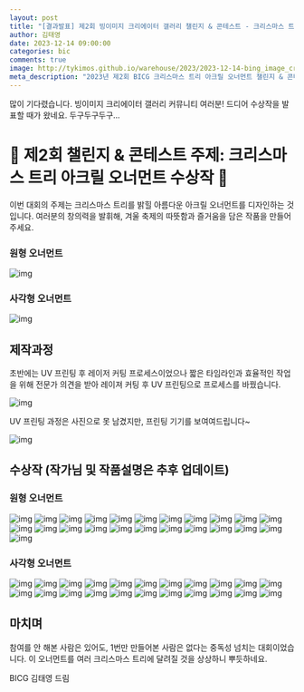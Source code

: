 ```yaml
---
layout: post
title: "[결과발표] 제2회 빙이미지 크리에이터 갤러리 챌린지 & 콘테스트 - 크리스마스 트리 아크릴 오너먼트 제작"
author: 김태영
date: 2023-12-14 09:00:00
categories: bic
comments: true
image: http://tykimos.github.io/warehouse/2023/2023-12-14-bing_image_creator_gallery_challenge_contest_2nd_result_1.jpg
meta_description: "2023년 제2회 BICG 크리스마스 트리 아크릴 오너먼트 챌린지 & 콘테스트 결과 발표"
---
```


많이 기다렸습니다. 빙이미지 크리에이터 갤러리 커뮤니티 여러분! 드디어 수상작을 발표할 때가 왔네요. 두구두구두구...

# 🎄 제2회 챌린지 & 콘테스트 주제: 크리스마스 트리 아크릴 오너먼트 수상작 🎄

이번 대회의 주제는 크리스마스 트리를 밝힐 아름다운 아크릴 오너먼트를 디자인하는 것입니다. 여러분의 창의력을 발휘해, 겨울 축제의 따뜻함과 즐거움을 담은 작품을 만들어주세요.

### 원형 오너먼트

![img](http://tykimos.github.io/warehouse/2023/2023-12-14-bing_image_creator_gallery_challenge_contest_2nd_result_2.jpg)

### 사각형 오너먼트

![img](http://tykimos.github.io/warehouse/2023/2023-12-14-bing_image_creator_gallery_challenge_contest_2nd_result_3.jpg)

## 제작과정

초반에는 UV 프린팅 후 레이저 커팅 프로세스이었으나 짧은 타임라인과 효율적인 작업을 위해 전문가 의견을 받아 레이져 커팅 후 UV 프린팅으로 프로세스를 바꿨습니다.

![img](http://tykimos.github.io/warehouse/2023/2023-12-14-bing_image_creator_gallery_challenge_contest_2nd_result_3.jpg)

UV 프린팅 과정은 사진으로 못 남겼지만, 프린팅 기기를 보여여드립니다~

![img](http://tykimos.github.io/warehouse/2023/2023-12-14-bing_image_creator_gallery_challenge_contest_2nd_result_3.jpg)

## 수상작 (작가님 및 작품설명은 추후 업데이트)

### 원형 오너먼트

![img](http://tykimos.github.io/warehouse/2023/2023-12-14-bing_image_creator_gallery_challenge_contest_2nd_result405430044_7272102392809794_646851588336830493_n.jpg)
![img](http://tykimos.github.io/warehouse/2023/2023-12-14-bing_image_creator_gallery_challenge_contest_2nd_result405430048_7024993607569661_6435839270722662447_n.jpg)
![img](http://tykimos.github.io/warehouse/2023/2023-12-14-bing_image_creator_gallery_challenge_contest_2nd_result405461847_7272161606137206_1750468060965321794_n.jpg)
![img](http://tykimos.github.io/warehouse/2023/2023-12-14-bing_image_creator_gallery_challenge_contest_2nd_result405473240_1094139991938324_721622965067876703_n.jpg)
![img](http://tykimos.github.io/warehouse/2023/2023-12-14-bing_image_creator_gallery_challenge_contest_2nd_result406761077_7029309980471357_861882159993795803_n.jpg)
![img](http://tykimos.github.io/warehouse/2023/2023-12-14-bing_image_creator_gallery_challenge_contest_2nd_result407330045_7272176999469000_4699493235000752191_n.jpg)
![img](http://tykimos.github.io/warehouse/2023/2023-12-14-bing_image_creator_gallery_challenge_contest_2nd_result407653470_6882425291818619_186720743999146143_n.jpg)
![img](http://tykimos.github.io/warehouse/2023/2023-12-14-bing_image_creator_gallery_challenge_contest_2nd_result407695398_10228703414482987_7888250701702650126_n.jpg)
![img](http://tykimos.github.io/warehouse/2023/2023-12-14-bing_image_creator_gallery_challenge_contest_2nd_result408013839_7024587994276889_3249982117518620687_n.jpg)
![img](http://tykimos.github.io/warehouse/2023/2023-12-14-bing_image_creator_gallery_challenge_contest_2nd_result408276189_7338242889521874_192065476814274012_n.jpg)
![img](http://tykimos.github.io/warehouse/2023/2023-12-14-bing_image_creator_gallery_challenge_contest_2nd_result408392053_7272259332794100_1654813736915584150_n.jpg)
![img](http://tykimos.github.io/warehouse/2023/2023-12-14-bing_image_creator_gallery_challenge_contest_2nd_result408483993_6943096055772982_1125901071205284452_n.jpg)
![img](http://tykimos.github.io/warehouse/2023/2023-12-14-bing_image_creator_gallery_challenge_contest_2nd_result408791895_7369812296396947_1198783361092931145_n.jpg)
![img](http://tykimos.github.io/warehouse/2023/2023-12-14-bing_image_creator_gallery_challenge_contest_2nd_result408869554_7373318242713019_6445619617285898227_n.jpg)
![img](http://tykimos.github.io/warehouse/2023/2023-12-14-bing_image_creator_gallery_challenge_contest_2nd_result409169034_7117435061647126_7983674407719194783_n.jpg)
![img](http://tykimos.github.io/warehouse/2023/2023-12-14-bing_image_creator_gallery_challenge_contest_2nd_result409178453_10159681698903045_3015823266716838719_n.jpg)
![img](http://tykimos.github.io/warehouse/2023/2023-12-14-bing_image_creator_gallery_challenge_contest_2nd_result409213817_6820594994642879_7327631828642462459_n.jpg)
![img](http://tykimos.github.io/warehouse/2023/2023-12-14-bing_image_creator_gallery_challenge_contest_2nd_result409380117_1075024750596168_5386001342537266573_n.jpg)
![img](http://tykimos.github.io/warehouse/2023/2023-12-14-bing_image_creator_gallery_challenge_contest_2nd_result409406399_7289666257720074_358533335585133460_n.jpg)
![img](http://tykimos.github.io/warehouse/2023/2023-12-14-bing_image_creator_gallery_challenge_contest_2nd_result409674638_7206421306080548_8256064361151554199_n.jpg)
![img](http://tykimos.github.io/warehouse/2023/2023-12-14-bing_image_creator_gallery_challenge_contest_2nd_result409688569_7085062368220740_1098467066365627434_n.jpg)
![img](http://tykimos.github.io/warehouse/2023/2023-12-14-bing_image_creator_gallery_challenge_contest_2nd_result409864823_7206411322748213_3533010245689069770_n.jpg)
![img](http://tykimos.github.io/warehouse/2023/2023-12-14-bing_image_creator_gallery_challenge_contest_2nd_result409876337_25368921902707346_1677613440198877658_n.jpg)

### 사각형 오너먼트

![img](http://tykimos.github.io/warehouse/2023/2023-12-14-bing_image_creator_gallery_challenge_contest_2nd_result_393010732_7027982373937451_3210908208126071284_n.jpg)
![img](http://tykimos.github.io/warehouse/2023/2023-12-14-bing_image_creator_gallery_challenge_contest_2nd_result_405429972_1094140111938312_2604082007811202342_n.jpg)
![img](http://tykimos.github.io/warehouse/2023/2023-12-14-bing_image_creator_gallery_challenge_contest_2nd_result_406430623_6878651612195987_4584998188888203377_n.jpg)
![img](http://tykimos.github.io/warehouse/2023/2023-12-14-bing_image_creator_gallery_challenge_contest_2nd_result_406702270_7279048938823781_2275596829400844499_n.jpg)
![img](http://tykimos.github.io/warehouse/2023/2023-12-14-bing_image_creator_gallery_challenge_contest_2nd_result_406749661_7275235612496472_7634505129445202184_n.jpg)
![img](http://tykimos.github.io/warehouse/2023/2023-12-14-bing_image_creator_gallery_challenge_contest_2nd_result_407618543_6928358003914954_6671779332871639724_n.jpg)
![img](http://tykimos.github.io/warehouse/2023/2023-12-14-bing_image_creator_gallery_challenge_contest_2nd_result_407691234_10228703117835571_6808339446813330027_n.jpg)
![img](http://tykimos.github.io/warehouse/2023/2023-12-14-bing_image_creator_gallery_challenge_contest_2nd_result_407760520_7025474114188277_5830045433115817214_n.jpg)
![img](http://tykimos.github.io/warehouse/2023/2023-12-14-bing_image_creator_gallery_challenge_contest_2nd_result_407964016_10228703459324108_6488909414717457548_n.jpg)
![img](http://tykimos.github.io/warehouse/2023/2023-12-14-bing_image_creator_gallery_challenge_contest_2nd_result_408008532_7275248619203813_3709150948979129434_n.jpg)
![img](http://tykimos.github.io/warehouse/2023/2023-12-14-bing_image_creator_gallery_challenge_contest_2nd_result_408035974_10228707442183677_8656253311546787452_n.jpg)
![img](http://tykimos.github.io/warehouse/2023/2023-12-14-bing_image_creator_gallery_challenge_contest_2nd_result_408461839_7784673528214763_6642617015856077783_n.jpg)
![img](http://tykimos.github.io/warehouse/2023/2023-12-14-bing_image_creator_gallery_challenge_contest_2nd_result_408483319_7290183034335063_8185586724951374081_n.jpg)
![img](http://tykimos.github.io/warehouse/2023/2023-12-14-bing_image_creator_gallery_challenge_contest_2nd_result_408527516_10228703810412885_7485101120676995440_n.jpg)
![img](http://tykimos.github.io/warehouse/2023/2023-12-14-bing_image_creator_gallery_challenge_contest_2nd_result_408866799_7369769676401209_8981842198026702248_n.jpg)
![img](http://tykimos.github.io/warehouse/2023/2023-12-14-bing_image_creator_gallery_challenge_contest_2nd_result_409173549_7279444752075558_708547310732587837_n.jpg)
![img](http://tykimos.github.io/warehouse/2023/2023-12-14-bing_image_creator_gallery_challenge_contest_2nd_result_409174239_6981701428577166_6580729246114874790_n.jpg)
![img](http://tykimos.github.io/warehouse/2023/2023-12-14-bing_image_creator_gallery_challenge_contest_2nd_result_409175802_10228718299535104_8994104350435752182_n.jpg)
![img](http://tykimos.github.io/warehouse/2023/2023-12-14-bing_image_creator_gallery_challenge_contest_2nd_result_409351668_6894029593991522_4546331657285722891_n.jpg)
![img](http://tykimos.github.io/warehouse/2023/2023-12-14-bing_image_creator_gallery_challenge_contest_2nd_result_409698422_6897751206952694_5869857273782555453_n.jpg)
![img](http://tykimos.github.io/warehouse/2023/2023-12-14-bing_image_creator_gallery_challenge_contest_2nd_result_409721544_7080905415303102_1363073440885550292_n.jpg)
![img](http://tykimos.github.io/warehouse/2023/2023-12-14-bing_image_creator_gallery_challenge_contest_2nd_result_409968999_7290646440955389_8250736260630276011_n.jpg)

## 마치며

참여를 안 해본 사람은 있어도, 1번만 만들어본 사람은 없다는 중독성 넘치는 대회이었습니다. 이 오너먼트를 여러 크리스마스 트리에 달려질 것을 상상하니 뿌듯하네요.

BICG 김태영 드림
